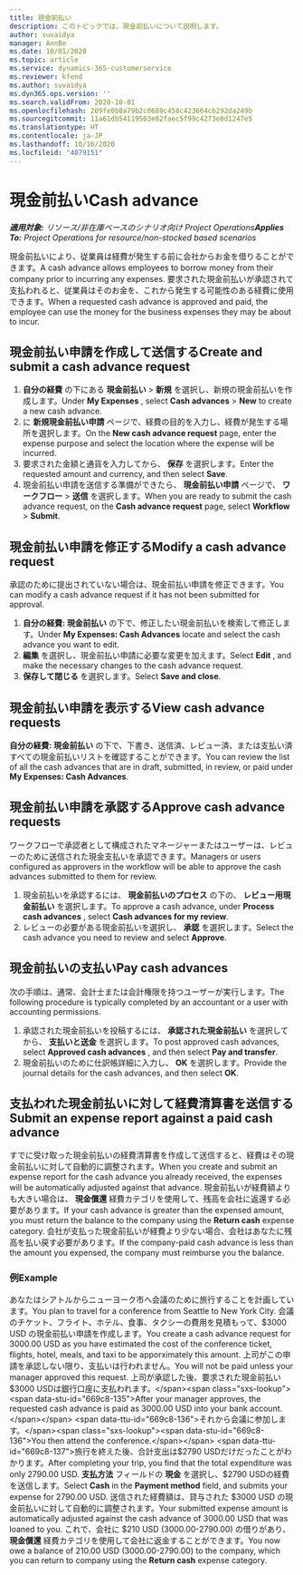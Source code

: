 ```yaml
---
title: 現金前払い
description: このトピックでは、現金前払いについて説明します。
author: suvaidya
manager: AnnBe
ms.date: 10/01/2020
ms.topic: article
ms.service: dynamics-365-customerservice
ms.reviewer: kfend
ms.author: suvaidya
ms.dyn365.ops.version: ''
ms.search.validFrom: 2020-10-01
ms.openlocfilehash: 209fe0b8a79b2c0689c458c423664cb292da249b
ms.sourcegitcommit: 11a61db54119503e82faec5f99c4273e8d1247e5
ms.translationtype: HT
ms.contentlocale: ja-JP
ms.lasthandoff: 10/16/2020
ms.locfileid: "4079151"
---
```

# <a name="cash-advance"></a><span data-ttu-id="669c8-103">現金前払い</span><span class="sxs-lookup"><span data-stu-id="669c8-103">Cash advance</span></span>

<span data-ttu-id="669c8-104">_**適用対象:** リソース/非在庫ベースのシナリオ向け Project Operations_</span><span class="sxs-lookup"><span data-stu-id="669c8-104">_**Applies To:** Project Operations for resource/non-stocked based scenarios_</span></span>

<span data-ttu-id="669c8-105">現金前払いにより、従業員は経費が発生する前に会社からお金を借りることができます。</span><span class="sxs-lookup"><span data-stu-id="669c8-105">A cash advance allows employees to borrow money from their company prior to incurring any expenses.</span></span> <span data-ttu-id="669c8-106">要求された現金前払いが承認されて支払われると、従業員はそのお金を、これから発生する可能性のある経費に使用できます。</span><span class="sxs-lookup"><span data-stu-id="669c8-106">When a requested cash advance is approved and paid, the employee can use the money for the business expenses they may be about to incur.</span></span> 

## <a name="create-and-submit-a-cash-advance-request"></a><span data-ttu-id="669c8-107">現金前払い申請を作成して送信する</span><span class="sxs-lookup"><span data-stu-id="669c8-107">Create and submit a cash advance request</span></span>

1. <span data-ttu-id="669c8-108">**自分の経費** の下にある **現金前払い** > **新規** を選択し、新規の現金前払いを作成します。</span><span class="sxs-lookup"><span data-stu-id="669c8-108">Under **My Expenses** , select **Cash advances** > **New** to create a new cash advance.</span></span> 
2. <span data-ttu-id="669c8-109">に **新規現金前払い申請** ページで、経費の目的を入力し、経費が発生する場所を選択します。</span><span class="sxs-lookup"><span data-stu-id="669c8-109">On the **New cash advance request** page, enter the expense purpose and select the location where the expense will be incurred.</span></span>
3. <span data-ttu-id="669c8-110">要求された金額と通貨を入力してから、 **保存** を選択します。</span><span class="sxs-lookup"><span data-stu-id="669c8-110">Enter the requested amount and currency, and then select **Save**.</span></span> 
4. <span data-ttu-id="669c8-111">現金前払い申請を送信する準備ができたら、 **現金前払い申請** ページで、 **ワークフロー** > **送信** を選択します。</span><span class="sxs-lookup"><span data-stu-id="669c8-111">When you are ready to submit the cash advance request, on the **Cash advance request** page, select **Workflow** > **Submit**.</span></span>

## <a name="modify-a-cash-advance-request"></a><span data-ttu-id="669c8-112">現金前払い申請を修正する</span><span class="sxs-lookup"><span data-stu-id="669c8-112">Modify a cash advance request</span></span>

<span data-ttu-id="669c8-113">承認のために提出されていない場合は、現金前払い申請を修正できます。</span><span class="sxs-lookup"><span data-stu-id="669c8-113">You can modify a cash advance request if it has not been submitted for approval.</span></span>

1. <span data-ttu-id="669c8-114">**自分の経費: 現金前払い** の下で、修正したい現金前払いを検索して修正します。</span><span class="sxs-lookup"><span data-stu-id="669c8-114">Under **My Expenses: Cash Advances** locate and select the cash advance you want to edit.</span></span>
2. <span data-ttu-id="669c8-115">**編集** を選択し、現金前払い申請に必要な変更を加えます。</span><span class="sxs-lookup"><span data-stu-id="669c8-115">Select **Edit** , and make the necessary changes to the cash advance request.</span></span> 
3. <span data-ttu-id="669c8-116">**保存して閉じる** を選択します。</span><span class="sxs-lookup"><span data-stu-id="669c8-116">Select **Save and close**.</span></span>


## <a name="view-cash-advance-requests"></a><span data-ttu-id="669c8-117">現金前払い申請を表示する</span><span class="sxs-lookup"><span data-stu-id="669c8-117">View cash advance requests</span></span>
<span data-ttu-id="669c8-118">**自分の経費: 現金前払い** の下で、下書き、送信済、レビュー済、または支払い済すべての現金前払いリストを確認することができます。</span><span class="sxs-lookup"><span data-stu-id="669c8-118">You can review the list of all the cash advances that are in draft, submitted, in review, or paid under **My Expenses: Cash Advances**.</span></span> 

## <a name="approve-cash-advance-requests"></a><span data-ttu-id="669c8-119">現金前払い申請を承認する</span><span class="sxs-lookup"><span data-stu-id="669c8-119">Approve cash advance requests</span></span>

<span data-ttu-id="669c8-120">ワークフローで承認者として構成されたマネージャーまたはユーザーは、レビューのために送信された現金支払いを承認できます。</span><span class="sxs-lookup"><span data-stu-id="669c8-120">Managers or users configured as approvers in the workflow will be able to approve the cash advances submitted to them for review.</span></span> 

1. <span data-ttu-id="669c8-121">現金前払いを承認するには、 **現金前払いのプロセス** の下の、 **レビュー用現金前払い** を選択します。</span><span class="sxs-lookup"><span data-stu-id="669c8-121">To approve a cash advance, under **Process cash advances** , select **Cash advances for my review**.</span></span>
2. <span data-ttu-id="669c8-122">レビューの必要がある現金前払いを選択し、 **承認** を選択します。</span><span class="sxs-lookup"><span data-stu-id="669c8-122">Select the cash advance you need to review and select **Approve**.</span></span>  

## <a name="pay-cash-advances"></a><span data-ttu-id="669c8-123">現金前払いの支払い</span><span class="sxs-lookup"><span data-stu-id="669c8-123">Pay cash advances</span></span> 
<span data-ttu-id="669c8-124">次の手順は、通常、会計士または会計権限を持つユーザーが実行します。</span><span class="sxs-lookup"><span data-stu-id="669c8-124">The following procedure is typically completed by an accountant or a user with accounting permissions.</span></span>

1. <span data-ttu-id="669c8-125">承認された現金前払いを投稿するには、 **承認された現金前払い** を選択してから、 **支払いと送金** を選択します。</span><span class="sxs-lookup"><span data-stu-id="669c8-125">To post approved cash advances, select **Approved cash advances** , and then select **Pay and transfer**.</span></span>  
2. <span data-ttu-id="669c8-126">現金前払いのために仕訳帳詳細に入力し、 **OK** を選択します。</span><span class="sxs-lookup"><span data-stu-id="669c8-126">Provide the journal details for the cash advances, and then select **OK**.</span></span> 

## <a name="submit-an-expense-report-against-a-paid-cash-advance"></a><span data-ttu-id="669c8-127">支払われた現金前払いに対して経費清算書を送信する</span><span class="sxs-lookup"><span data-stu-id="669c8-127">Submit an expense report against a paid cash advance</span></span> 

<span data-ttu-id="669c8-128">すでに受け取った現金前払いの経費清算書を作成して送信すると、経費はその現金前払いに対して自動的に調整されます。</span><span class="sxs-lookup"><span data-stu-id="669c8-128">When you create and submit an expense report for the cash advance you already received, the expenses will be automatically adjusted against that advance.</span></span> <span data-ttu-id="669c8-129">現金前払いが経費額よりも大きい場合は、 **現金償還** 経費カテゴリを使用して、残高を会社に返還する必要があります。</span><span class="sxs-lookup"><span data-stu-id="669c8-129">If your cash advance is greater than the expensed amount, you must return the balance to the company using the **Return cash** expense category.</span></span> <span data-ttu-id="669c8-130">会社が支払った現金前払いが経費より少ない場合、会社はあなたに残高を払い戻す必要があります。</span><span class="sxs-lookup"><span data-stu-id="669c8-130">If the company-paid cash advance is less than the amount you expensed, the company must reimburse you the balance.</span></span> 

### <a name="example"></a><span data-ttu-id="669c8-131">例</span><span class="sxs-lookup"><span data-stu-id="669c8-131">Example</span></span>
<span data-ttu-id="669c8-132">あなたはシアトルからニューヨーク市へ会議のために旅行することを計画しています。</span><span class="sxs-lookup"><span data-stu-id="669c8-132">You plan to travel for a conference from Seattle to New York City.</span></span> <span data-ttu-id="669c8-133">会議のチケット、フライト、ホテル、食事、タクシーの費用を見積もって、$3000 USD の現金前払い申請を作成します。</span><span class="sxs-lookup"><span data-stu-id="669c8-133">You create a cash advance request for 3000.00 USD as you have estimated the cost of the conference ticket, flights, hotel, meals, and taxi to be apporximately this amount.</span></span> <span data-ttu-id="669c8-134">上司がこの申請を承認しない限り、支払いは行われません。</span><span class="sxs-lookup"><span data-stu-id="669c8-134">You will not be paid unless your manager approved this request.</span></span> <span data-ttu-id="669c8-135">上司が承認した後、要求された現金前払い $3000 USDは銀行口座に支払われます。</span><span class="sxs-lookup"><span data-stu-id="669c8-135">After your manager approves, the requested cash advance is paid as 3000.00 USD into your bank account.</span></span> <span data-ttu-id="669c8-136">それから会議に参加します。</span><span class="sxs-lookup"><span data-stu-id="669c8-136">You then attend the conference.</span></span> <span data-ttu-id="669c8-137">旅行を終えた後、合計支出は$2790 USDだけだったことがわかります。</span><span class="sxs-lookup"><span data-stu-id="669c8-137">After completing your trip, you find that the total expenditure was only 2790.00 USD.</span></span> <span data-ttu-id="669c8-138">**支払方法** フィールドの **現金** を選択し、$2790 USDの経費を送信します。</span><span class="sxs-lookup"><span data-stu-id="669c8-138">Select **Cash** in the **Payment method** field, and submits your expense for 2790.00 USD.</span></span> <span data-ttu-id="669c8-139">送信された経費額は、貸与された $3000 USD の現金前払いに対して自動的に調整されます。</span><span class="sxs-lookup"><span data-stu-id="669c8-139">Your submitted expense amount is automatically adjusted against the cash advance of 3000.00 USD that was loaned to you.</span></span> <span data-ttu-id="669c8-140">これで、会社に $210 USD (3000.00-2790.00) の借りがあり、 **現金償還** 経費カテゴリを使用して会社に返金することができます。</span><span class="sxs-lookup"><span data-stu-id="669c8-140">You now owe a balance of 210.00 USD (3000.00-2790.00) to the company, which you can return to company using the **Return cash** expense category.</span></span> 
